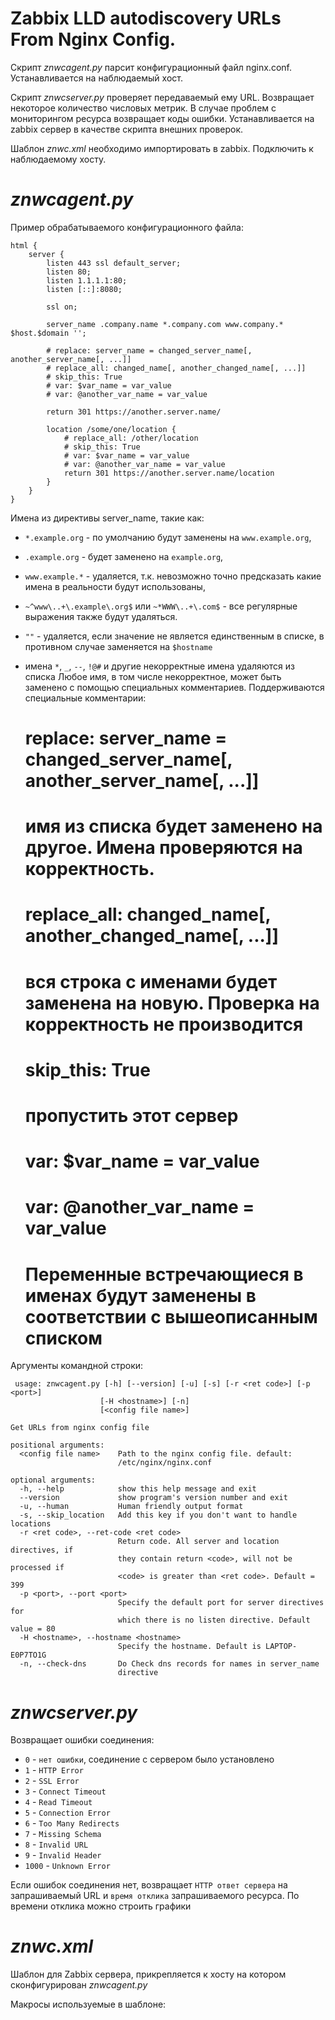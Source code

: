 Zabbix LLD autodiscovery URLs From Nginx Config.
===
 Скрипт *znwcagent.py* парсит конфигурационный файл nginx.conf. 
 Устанавливается на наблюдаемый хост.

Скрипт *znwcserver.py* проверяет передаваемый ему URL. Возвращает
некоторое количество числовых метрик. В случае проблем с 
мониторингом ресурса возвращает коды ошибки.
Устанавливается на zabbix сервер в качестве скрипта внешних проверок.

Шаблон *znwc.xml* необходимо импортировать в zabbix.
Подключить к наблюдаемому хосту.

# *znwcagent.py*

Пример обрабатываемого конфигурационного файла:
    
    html {
        server {
            listen 443 ssl default_server;
            listen 80;
            listen 1.1.1.1:80;
            listen [::]:8080;

            ssl on;

            server_name .company.name *.company.com www.company.* $host.$domain '';

            # replace: server_name = changed_server_name[, another_server_name[, ...]]
            # replace_all: changed_name[, another_changed_name[, ...]]
            # skip_this: True
            # var: $var_name = var_value
            # var: @another_var_name = var_value
            
            return 301 https://another.server.name/

            location /some/one/location {
                # replace_all: /other/location
                # skip_this: True
                # var: $var_name = var_value
                # var: @another_var_name = var_value
                return 301 https://another.server.name/location
            }
        }
    }

Имена из директивы server_name, такие как:
* `*.example.org` - по умолчанию будут заменены на `www.example.org`,
* `.example.org` - будет заменено на `example.org`,
* `www.example.*` - удаляется, т.к. невозможно точно предсказать какие имена в реальности будут использованы,
* `~^www\..+\.example\.org$` или `~*WWW\..+\.com$` - все регулярные выражения также будут удаляться.
* `""` - удаляется, если значение не является единственным в списке, в противном случае заменяется на `$hostname`
* имена `*`, `_`, `--`, `!@#` и другие некорректные имена удаляются из списка
Любое имя, в том числе некорректное, может быть заменено с помощью специальных комментариев.
Поддерживаются специальные комментарии:

    # replace: server_name = changed_server_name[, another_server_name[, ...]]
    # имя из списка будет заменено на другое. Имена проверяются на корректность.
    # replace_all: changed_name[, another_changed_name[, ...]]
    # вся строка с именами будет заменена на новую. Проверка на корректность не производится
    # skip_this: True
    # пропустить этот сервер
    # var: $var_name = var_value
    # var: @another_var_name = var_value
    # Переменные встречающиеся в именах будут заменены в соответствии с вышеописанным списком

    

Аргументы командной строки:

     usage: znwcagent.py [-h] [--version] [-u] [-s] [-r <ret code>] [-p <port>]
                        [-H <hostname>] [-n]
                        [<config file name>]
    
    Get URLs from nginx config file
    
    positional arguments:
      <config file name>    Path to the nginx config file. default:
                            /etc/nginx/nginx.conf
    
    optional arguments:
      -h, --help            show this help message and exit
      --version             show program's version number and exit
      -u, --human           Human friendly output format
      -s, --skip_location   Add this key if you don't want to handle locations
      -r <ret code>, --ret-code <ret code>
                            Return code. All server and location directives, if
                            they contain return <code>, will not be processed if
                            <code> is greater than <ret code>. Default = 399
      -p <port>, --port <port>
                            Specify the default port for server directives for
                            which there is no listen directive. Default value = 80
      -H <hostname>, --hostname <hostname>
                            Specify the hostname. Default is LAPTOP-E0P7TO1G
      -n, --check-dns       Do Check dns records for names in server_name
                            directive

 # *znwcserver.py*

Возвращает ошибки соединения:
* `0` - `нет ошибки`, соединение с сервером было установлено
* `1` - `HTTP Error`
* `2` - `SSL Error`
* `3` - `Connect Timeout`
* `4` - `Read Timeout`
* `5` - `Connection Error`
* `6` - `Too Many Redirects`
* `7` - `Missing Schema`
* `8` - `Invalid URL`
* `9` - `Invalid Header`
* `1000` - `Unknown Error`

Если ошибок соединения нет, возвращает `HTTP ответ сервера` 
на запрашиваемый URL и `время отклика` запрашиваемого ресурса.
По времени отклика можно строить графики

# *znwc.xml*

Шаблон для Zabbix сервера, прикрепляется к хосту на котором сконфигурирован
*znwcagent.py*

Макросы используемые в шаблоне:

